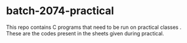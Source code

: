 # batch-2074-practical
This repo contains C programs that need to be run on practical classes . These are the codes present in the sheets given during practical.
